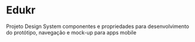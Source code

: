 # Edukr
Projeto Design System
componentes e propriedades  para desenvolvimento do protótipo, navegação e mock-up para apps mobile
